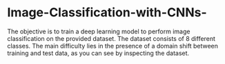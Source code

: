 # Image-Classification-with-CNNs-

The objective is to train a deep learning model to perform image
classification on the provided dataset. The dataset consists of 8 different classes. The
main difficulty  lies in the presence of a domain shift between
training and test data, as you can see by inspecting the dataset.
